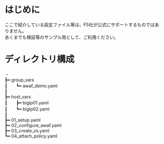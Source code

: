 # はじめに
ここで紹介している設定ファイル等は、F5社が公式にサポートするものではありません。  
あくまでも検証等のサンプル用として、ご利用ください。

# ディレクトリ構成
・  
┣━ group_vars  
┃　　┗━ awaf_demo.yaml  
┃  
┣━ host_vars  
┃　　┣━ bigip01.yaml  
┃　　┗━ bigip02.yaml  
┃  
┣━ 01_setup.yaml  
┣━ 02_configure_awaf.yaml  
┣━ 03_create_vs.yaml  
┗━ 04_attach_policy.yaml  
